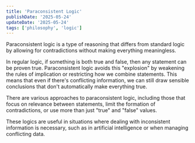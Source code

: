 ```yaml
---
title: 'Paraconsistent Logic'
publishDate: '2025-05-24'
updateDate: '2025-05-24'
tags: ['philosophy', 'logic']
---
```


Paraconsistent logic is a type of reasoning that differs from standard logic by allowing for contradictions without making everything meaningless.

In regular logic, if something is both true and false, then any statement can be proven true. Paraconsistent logic avoids this "explosion" by weakening the rules of implication or restricting how we combine statements. This means that even if there's conflicting information, we can still draw sensible conclusions that don't automatically make everything true.

There are various approaches to paraconsistent logic, including those that focus on relevance between statements, limit the formation of contradictions, or use more than just "true" and "false" values.

These logics are useful in situations where dealing with inconsistent information is necessary, such as in artificial intelligence or when managing conflicting data.
